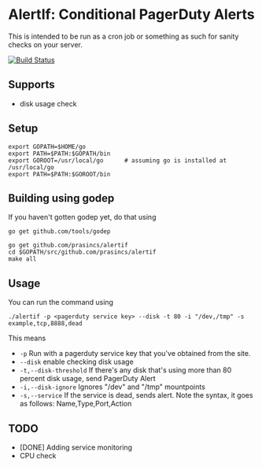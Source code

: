 # AlertIf: Conditional PagerDuty Alerts

This is intended to be run as a cron job or something as such for sanity checks on your server. 

[![Build Status](https://travis-ci.org/prasincs/alertif.svg?branch=master)](https://travis-ci.org/prasincs/alertif)


## Supports

- disk usage check

## Setup

```
export GOPATH=$HOME/go
export PATH=$PATH:$GOPATH/bin
export GOROOT=/usr/local/go      # assuming go is installed at /usr/local/go
export PATH=$PATH:$GOROOT/bin
```

## Building using godep

If you haven't gotten godep yet, do that using 

`go get github.com/tools/godep`

```
go get github.com/prasincs/alertif
cd $GOPATH/src/github.com/prasincs/alertif
make all
```


## Usage

You can run the command using 

`./alertif -p <pagerduty service key> --disk -t 80 -i "/dev,/tmp" -s example,tcp,8888,dead`

This means 

* `-p` Run with a pagerduty service key that you've obtained from the site.
* `--disk` enable checking disk usage
* `-t,--disk-threshold` If there's any disk that's using more than 80 percent disk usage, send PagerDuty Alert
* `-i,--disk-ignore` Ignores "/dev" and "/tmp" mountpoints
* `-s,--service` If the service is dead, sends alert. Note the syntax, it goes as follows: Name,Type,Port,Action

## TODO

* [DONE] Adding service monitoring
* CPU check
